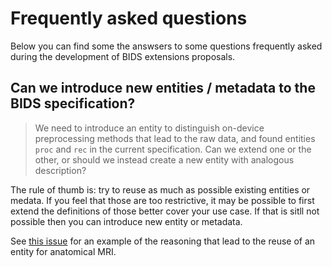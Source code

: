 # Frequently asked questions

Below you can find some the answsers to some questions frequently asked
during the development of BIDS extensions proposals.

## Can we introduce new entities / metadata to the BIDS specification?

> We need to introduce an entity to distinguish on-device preprocessing methods
> that lead to the raw data, and found entities `proc` and `rec` in the current specification. 
> Can we extend one or the other, or should we instead create a new entity with analogous description?

The rule of thumb is: try to reuse as much as possible existing entities or medata.
If you feel that those are too restrictive, it may be possible to first extend the definitions of those better cover your use case.
If that is sitll not possible then you can introduce new entity or metadata.

See [this issue](https://github.com/bids-standard/bids-specification/issues/1177#issue-1325080702)
for an example of the reasoning that lead to the reuse of an entity for anatomical MRI.

